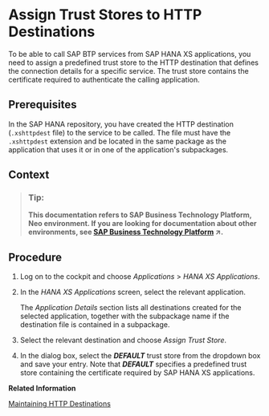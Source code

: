 <!-- loio0cb7e601bac244f0820dfc4b286d120a -->

# Assign Trust Stores to HTTP Destinations

To be able to call SAP BTP services from SAP HANA XS applications, you need to assign a predefined trust store to the HTTP destination that defines the connection details for a specific service. The trust store contains the certificate required to authenticate the calling application.



## Prerequisites

In the SAP HANA repository, you have created the HTTP destination \(`.xshttpdest` file\) to the service to be called. The file must have the `.xshttpdest` extension and be located in the same package as the application that uses it or in one of the application's subpackages.



## Context

> ### Tip:  
> **This documentation refers to SAP Business Technology Platform, Neo environment. If you are looking for documentation about other environments, see [SAP Business Technology Platform](https://help.sap.com/viewer/65de2977205c403bbc107264b8eccf4b/Cloud/en-US/6a2c1ab5a31b4ed9a2ce17a5329e1dd8.html "SAP Business Technology Platform (SAP BTP) is an integrated offering comprised of four technology portfolios: database and data management, application development and integration, analytics, and intelligent technologies. The platform offers users the ability to turn data into business value, compose end-to-end business processes, and build and extend SAP applications quickly.") :arrow_upper_right:.**



<a name="loio0cb7e601bac244f0820dfc4b286d120a__steps_g22_fqz_mm"/>

## Procedure

1.  Log on to the cockpit and choose *Applications* \> *HANA XS Applications*.

2.  In the *HANA XS Applications* screen, select the relevant application.

    The *Application Details* section lists all destinations created for the selected application, together with the subpackage name if the destination file is contained in a subpackage.

3.  Select the relevant destination and choose *Assign Trust Store*.

4.  In the dialog box, select the ***DEFAULT*** trust store from the dropdown box and save your entry. Note that ***DEFAULT*** specifies a predefined trust store containing the certificate required by SAP HANA XS applications.


**Related Information**  


[Maintaining HTTP Destinations](http://help.sap.com/saphelp_hanaplatform/helpdata/en/ca/340c09551c40b7837e773b9d051821/content.htm?frameset=/en/4f/ae6b385138476fa8f3f840240a5dd8/frameset.htm)

